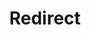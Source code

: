 ﻿---
layout: src/layouts/Redirect.astro
title: Redirect
redirect: /docs/infrastructure/deployment-targets/tentacle/windows/azure-virtual-machines/via-powershell
pubDate:  2023-01-01
navSearch: false
navSitemap: false
navMenu: false
---
